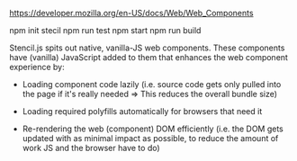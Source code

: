 
https://developer.mozilla.org/en-US/docs/Web/Web_Components


npm init stecil
npm run test
npm start
npm run build


Stencil.js spits out native, vanilla-JS web components.
These components have (vanilla) JavaScript added to them that enhances the web component experience by:

- Loading component code lazily (i.e. source code gets only pulled into the page if it's really needed => 
    This reduces the overall bundle size)

- Loading required polyfills automatically for browsers that need it

- Re-rendering the web (component) DOM efficiently (i.e. the DOM gets updated with as minimal impact as possible, 
    to reduce the amount of work JS and the browser have to do)
    
